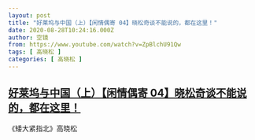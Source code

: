 ```yaml
---
layout: post
title: "好莱坞与中国（上）【闲情偶寄 04】晓松奇谈不能说的，都在这里！"
date: 2020-08-28T10:24:16.000Z
author: 空镜
from: https://www.youtube.com/watch?v=ZpBlchU91Qw
tags: [ 高晓松 ]
categories: [ 高晓松 ]
---
```

<!--1598610256000-->
[好莱坞与中国（上）【闲情偶寄 04】晓松奇谈不能说的，都在这里！](https://www.youtube.com/watch?v=ZpBlchU91Qw)
------

<div>
《矮大紧指北》高晓松
</div>
